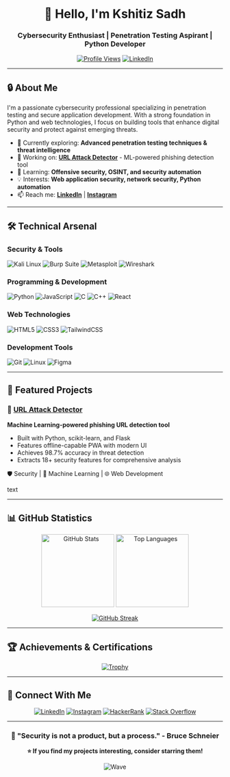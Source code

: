 <div align="center">

# 👋 Hello, I'm Kshitiz Sadh

### Cybersecurity Enthusiast | Penetration Testing Aspirant | Python Developer

[![Profile Views](https://komarev.com/ghpvc/?username=kshitizsadh&label=Profile%20Views&color=0e75b6&style=for-the-badge)](https://github.com/kshitizsadh)
[![LinkedIn](https://img.shields.io/badge/LinkedIn-Connect-blue?style=for-the-badge&logo=linkedin)](https://linkedin.com/in/kshitiz-dev-sadh)

</div>

---

## 🔒 About Me

I'm a passionate cybersecurity professional specializing in penetration testing and secure application development. With a strong foundation in Python and web technologies, I focus on building tools that enhance digital security and protect against emerging threats.

- 🔐 Currently exploring: **Advanced penetration testing techniques & threat intelligence**
- 🎯 Working on: **[URL Attack Detector](https://github.com/KshitizSadh/url-attack-detector)** - ML-powered phishing detection tool
- 🌱 Learning: **Offensive security, OSINT, and security automation**
- 💡 Interests: **Web application security, network security, Python automation**
- 📫 Reach me: **[LinkedIn](https://linkedin.com/in/kshitiz-dev-sadh)** | **[Instagram](https://instagram.com/kshitiz.sadh)**

---

## 🛠️ Technical Arsenal

### Security & Tools
![Kali Linux](https://img.shields.io/badge/Kali_Linux-557C94?style=for-the-badge&logo=kali-linux&logoColor=white)
![Burp Suite](https://img.shields.io/badge/Burp_Suite-FF6633?style=for-the-badge&logo=burp-suite&logoColor=white)
![Metasploit](https://img.shields.io/badge/Metasploit-2596CD?style=for-the-badge&logo=metasploit&logoColor=white)
![Wireshark](https://img.shields.io/badge/Wireshark-1679A7?style=for-the-badge&logo=wireshark&logoColor=white)

### Programming & Development
![Python](https://img.shields.io/badge/Python-3776AB?style=for-the-badge&logo=python&logoColor=white)
![JavaScript](https://img.shields.io/badge/JavaScript-F7DF1E?style=for-the-badge&logo=javascript&logoColor=black)
![C](https://img.shields.io/badge/C-00599C?style=for-the-badge&logo=c&logoColor=white)
![C++](https://img.shields.io/badge/C++-00599C?style=for-the-badge&logo=c%2B%2B&logoColor=white)
![React](https://img.shields.io/badge/React-20232A?style=for-the-badge&logo=react&logoColor=61DAFB)

### Web Technologies
![HTML5](https://img.shields.io/badge/HTML5-E34F26?style=for-the-badge&logo=html5&logoColor=white)
![CSS3](https://img.shields.io/badge/CSS3-1572B6?style=for-the-badge&logo=css3&logoColor=white)
![TailwindCSS](https://img.shields.io/badge/Tailwind_CSS-38B2AC?style=for-the-badge&logo=tailwind-css&logoColor=white)

### Development Tools
![Git](https://img.shields.io/badge/Git-F05032?style=for-the-badge&logo=git&logoColor=white)
![Linux](https://img.shields.io/badge/Linux-FCC624?style=for-the-badge&logo=linux&logoColor=black)
![Figma](https://img.shields.io/badge/Figma-F24E1E?style=for-the-badge&logo=figma&logoColor=white)

---

## 🎯 Featured Projects

### 🔗 [URL Attack Detector](https://github.com/KshitizSadh/url-attack-detector)
**Machine Learning-powered phishing URL detection tool**
- Built with Python, scikit-learn, and Flask
- Features offline-capable PWA with modern UI
- Achieves 98.7% accuracy in threat detection
- Extracts 18+ security features for comprehensive analysis

🛡️ Security | 🤖 Machine Learning | 🌐 Web Development

text

---

## 📊 GitHub Statistics

<div align="center">

<img src="https://github-readme-stats.vercel.app/api?username=kshitizsadh&show_icons=true&theme=tokyonight&hide_border=true&count_private=true" alt="GitHub Stats" height="170"/>
<img src="https://github-readme-stats.vercel.app/api/top-langs/?username=kshitizsadh&layout=compact&theme=tokyonight&hide_border=true" alt="Top Languages" height="170"/>

</div>

<div align="center">

[![GitHub Streak](https://github-readme-streak-stats.herokuapp.com/?user=kshitizsadh&theme=tokyonight&hide_border=true)](https://github.com/kshitizsadh)

</div>

---

## 🏆 Achievements & Certifications

<div align="center">

[![Trophy](https://github-profile-trophy.vercel.app/?username=kshitizsadh&theme=tokyonight&no-frame=true&row=1&column=6)](https://github.com/kshitizsadh)

</div>

---

## 🤝 Connect With Me

<div align="center">

[![LinkedIn](https://img.shields.io/badge/LinkedIn-0077B5?style=for-the-badge&logo=linkedin&logoColor=white)](https://linkedin.com/in/kshitiz-dev-sadh)
[![Instagram](https://img.shields.io/badge/Instagram-E4405F?style=for-the-badge&logo=instagram&logoColor=white)](https://instagram.com/kshitiz.sadh)
[![HackerRank](https://img.shields.io/badge/HackerRank-2EC866?style=for-the-badge&logo=hackerrank&logoColor=white)](https://www.hackerrank.com/sadhshitiz)
[![Stack Overflow](https://img.shields.io/badge/Stack_Overflow-FE7A16?style=for-the-badge&logo=stack-overflow&logoColor=white)](https://stackoverflow.com/users/kshitiz-sadh)

</div>

---

<div align="center">

### 💬 "Security is not a product, but a process." - Bruce Schneier

**⭐ If you find my projects interesting, consider starring them!**

![Wave](https://raw.githubusercontent.com/mayhemantt/mayhemantt/Update/svg/Bottom.svg)

</div>
